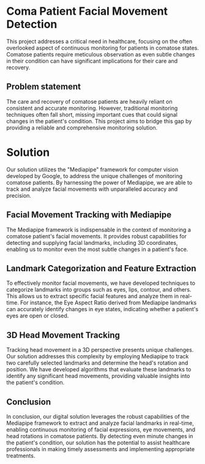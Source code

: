 
# Coma Patient Facial Movement Detection

This project addresses a critical need in healthcare, focusing on the often overlooked aspect of continuous monitoring for patients in comatose states. Comatose patients require meticulous observation as even subtle changes in their condition can have significant implications for their care and recovery.


## Problem statement

The care and recovery of comatose patients are heavily reliant on consistent and accurate monitoring. However, traditional monitoring techniques often fall short, missing important cues that could signal changes in the patient's condition. This project aims to bridge this gap by providing a reliable and comprehensive monitoring solution.
# Solution

Our solution utilizes the "Mediapipe" framework for computer vision developed by Google, to address the unique challenges of monitoring comatose patients. By harnessing the power of Mediapipe, we are able to track and analyze facial movements with unparalleled accuracy and precision.

## Facial Movement Tracking with Mediapipe
The Mediapipe framework is indispensable in the context of monitoring a comatose patient's facial movements. It provides robust capabilities for detecting and supplying facial landmarks, including 3D coordinates, enabling us to monitor even the most subtle changes in a patient's face.

## Landmark Categorization and Feature Extraction
To effectively monitor facial movements, we have developed techniques to categorize landmarks into groups such as eyes, lips, contour, and others. This allows us to extract specific facial features and analyze them in real-time. For instance, the Eye Aspect Ratio derived from Mediapipe landmarks can accurately identify changes in eye states, indicating whether a patient's eyes are open or closed.

## 3D Head Movement Tracking
Tracking head movement in a 3D perspective presents unique challenges. Our solution addresses this complexity by employing Mediapipe to track two carefully selected landmarks and determine the head's rotation and position. We have developed algorithms that evaluate these landmarks to identify any significant head movements, providing valuable insights into the patient's condition.

## Conclusion
In conclusion, our digital solution leverages the robust capabilities of the Mediapipe framework to extract and analyze facial landmarks in real-time, enabling continuous monitoring of facial expressions, eye movements, and head rotations in comatose patients. By detecting even minute changes in the patient's condition, our solution has the potential to assist healthcare professionals in making timely assessments and implementing appropriate treatments.
